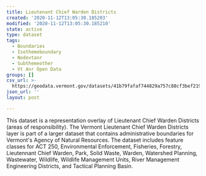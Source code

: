 ```yaml
---
title: Lieutenant Chief Warden Districts
created: '2020-11-12T13:05:30.185203'
modified: '2020-11-12T13:05:30.185210'
state: active
type: dataset
tags:
  - Boundaries
  - Isothemeboundary
  - Nodevtanr
  - Subthemeother
  - Vt Anr Open Data
groups: []
csv_url: >-
  https://geodata.vermont.gov/datasets/41b79fafaf744829a757c88cf3bef219_169.csv?outSR=%7B%22latestWkid%22%3A32145%2C%22wkid%22%3A32145%7D
json_url: ''
layout: post

---
```

<div style='text-align:Left;'><div><div><p><span>This dataset is a representation overlay of Lieutenant Chief Warden Districts (areas of responsibility). </span><span>The Vermont Lieutenant Chief  Warden Districts layer is part of a larger dataset that contains administrative boundaries for Vermont's Agency of Natural Resources. The dataset includes feature classes for ACT 250, Environmental Enforcement, Fisheries, Forestry, Lieutennant Chief Warden, Park, Solid Waste, Warden, Watershed Planning, Wastewater, Wildlife, Wildlife Management Units, River Management Engineering Districts, and Tactical Planning Basin.</span></p></div></div></div>
